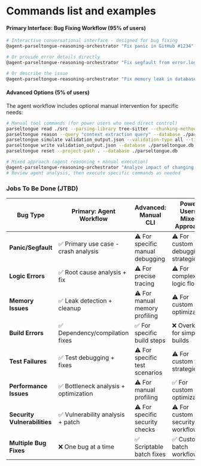 
# Commands list and examples

#### **Primary Interface: Bug Fixing Workflow (95% of users)**
```bash
# Interactive conversational interface - designed for bug fixing
@agent-parseltongue-reasoning-orchestrator "Fix panic in GitHub #1234"

# Or provide error details directly
@agent-parseltongue-reasoning-orchestrator "Fix segfault from error.log: thread 'main' panicked at 'src/main.rs:42:5'"

# Or describe the issue
@agent-parseltongue-reasoning-orchestrator "Fix memory leak in database connection pool - connections not being dropped"
```

#### **Advanced Options (5% of users)**
The agent workflow includes optional manual intervention for specific needs:

```bash
# Manual tool commands (for power users who need direct control)
parseltongue read ./src --parsing-library tree-sitter --chunking-method ISGL1 --output-db ./parseltongue.db
parseltongue reason --query "context extraction query" --database ./parseltongue.db
parseltongue simulate validation_output.json --validation-type all --timeout 300
parseltongue write validation_output.json --database ./parseltongue.db --backup-dir ./backups
parseltongue reset --project-path . --database ./parseltongue.db

# Mixed approach (agent reasoning + manual execution)
@agent-parseltongue-reasoning-orchestrator "Analyze impact of changing auth system"
# Review agent analysis, then execute specific commands as needed
```

### Jobs To Be Done (JTBD)

| **Bug Type** | **Primary: Agent Workflow** | **Advanced: Manual CLI** | **Power Users: Mixed Approach** |
|------------|----------------------------|--------------------------|---------------------------|
| **Panic/Segfault** | ✅ Primary use case - crash analysis | ⚠️ For specific manual debugging | ⚠️ For custom debugging strategies |
| **Logic Errors** | ✅ Root cause analysis + fix | ⚠️ For precise tracing | ⚠️ For complex logic flows |
| **Memory Issues** | ✅ Leak detection + cleanup | ⚠️ For manual memory profiling | ⚠️ For custom optimization |
| **Build Errors** | ✅ Dependency/compilation fixes | ✅ For specific build steps | ❌ Overkill for simple builds |
| **Test Failures** | ✅ Test debugging + fixes | ⚠️ For specific test scenarios | ⚠️ For custom test strategies |
| **Performance Issues** | ✅ Bottleneck analysis + optimization | ⚠️ For manual profiling | ✅ For custom optimization |
| **Security Vulnerabilities** | ✅ Vulnerability analysis + patch | ⚠️ For specific security checks | ⚠️ For custom security workflows |
| **Multiple Bug Fixes** | ❌ One bug at a time | ✅ Scriptable batch fixes | ✅ Custom batch workflows |


